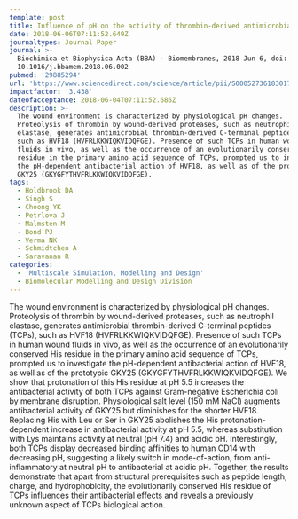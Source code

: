 ```yaml
---
template: post
title: Influence of pH on the activity of thrombin-derived antimicrobial peptides
date: 2018-06-06T07:11:52.649Z
journaltypes: Journal Paper
journal: >-
  Biochimica et Biophysica Acta (BBA) - Biomembranes, 2018 Jun 6, doi:
  10.1016/j.bbamem.2018.06.002
pubmed: '29885294'
url: 'https://www.sciencedirect.com/science/article/pii/S000527361830172X?via%3Dihub'
impactfactor: '3.438'
dateofacceptance: 2018-06-04T07:11:52.686Z
description: >-
  The wound environment is characterized by physiological pH changes.
  Proteolysis of thrombin by wound-derived proteases, such as neutrophil
  elastase, generates antimicrobial thrombin-derived C-terminal peptides (TCPs),
  such as HVF18 (HVFRLKKWIQKVIDQFGE). Presence of such TCPs in human wound
  fluids in vivo, as well as the occurrence of an evolutionarily conserved His
  residue in the primary amino acid sequence of TCPs, prompted us to investigate
  the pH-dependent antibacterial action of HVF18, as well as of the prototypic
  GKY25 (GKYGFYTHVFRLKKWIQKVIDQFGE). 
tags:
  - Holdbrook DA
  - Singh S
  - Choong YK
  - Petrlova J
  - Malmsten M
  - Bond PJ
  - Verma NK
  - Schmidtchen A
  - Saravanan R
categories:
  - 'Multiscale Simulation, Modelling and Design'
  - Biomolecular Modelling and Design Division
---
```

<!--StartFragment-->

The wound environment is characterized by physiological pH changes. Proteolysis of thrombin by wound-derived proteases, such as neutrophil elastase, generates antimicrobial thrombin-derived C-terminal peptides (TCPs), such as HVF18 (HVFRLKKWIQKVIDQFGE). Presence of such TCPs in human wound fluids in vivo, as well as the occurrence of an evolutionarily conserved His residue in the primary amino acid sequence of TCPs, prompted us to investigate the pH-dependent antibacterial action of HVF18, as well as of the prototypic GKY25 (GKYGFYTHVFRLKKWIQKVIDQFGE). We show that protonation of this His residue at pH 5.5 increases the antibacterial activity of both TCPs against Gram-negative Escherichia coli by membrane disruption. Physiological salt level (150 mM NaCl) augments antibacterial activity of GKY25 but diminishes for the shorter HVF18. Replacing His with Leu or Ser in GKY25 abolishes the His protonation-dependent increase in antibacterial activity at pH 5.5, whereas substitution with Lys maintains activity at neutral (pH 7.4) and acidic pH. Interestingly, both TCPs display decreased binding affinities to human CD14 with decreasing pH, suggesting a likely switch in mode-of-action, from anti-inflammatory at neutral pH to antibacterial at acidic pH. Together, the results demonstrate that apart from structural prerequisites such as peptide length, charge, and hydrophobicity, the evolutionarily conserved His residue of TCPs influences their antibacterial effects and reveals a previously unknown aspect of TCPs biological action.

<!--EndFragment-->

